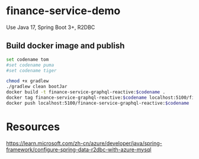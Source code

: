 # finance-service-demo

Use Java 17, Spring Boot 3+, R2DBC

## Build docker image and publish

```bash
set codename tom
#set codename puma
#set codename tiger
```

```bash
chmod +x gradlew
./gradlew clean bootJar
docker build -t finance-service-graphql-reactive:$codename .
docker tag finance-service-graphql-reactive:$codename localhost:5100/finance-service-graphql-reactive:$codename
docker push localhost:5100/finance-service-graphql-reactive:$codename
```

# Resources

https://learn.microsoft.com/zh-cn/azure/developer/java/spring-framework/configure-spring-data-r2dbc-with-azure-mysql